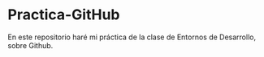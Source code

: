 # Practica-GitHub
En este repositorio haré mi práctica de la clase de Entornos de Desarrollo, sobre Github.
